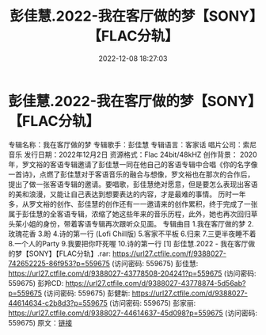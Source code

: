 ﻿---
title: 彭佳慧.2022-我在客厅做的梦【SONY】【FLAC分轨】
date: 2022-12-08 18:27:03
categories: APE、FLAC、MP3
tags: 华语中文
---
# 彭佳慧.2022-我在客厅做的梦【SONY】【FLAC分轨】

专辑名称：我在客厅做的梦
专辑歌手：彭佳慧
专辑语言：客家话
唱片公司：索尼音乐
发行日期：2022年12月2日
资源格式：Flac 24bit/48kHZ
创作背景：
2020年，罗文裕的客语专辑邀请了彭佳慧一同在他自己的客语专辑中合唱《你的名字像一首诗》，点燃了彭佳慧对于客语音乐的融合与想像，罗文裕也在那次的合作后，提出了做一张客语专辑的邀请。要唱歌，彭佳慧绝对愿意，但是要怎么表现出客语的美和浪漫，又能让自己表达到想要表达的内容，才是最难的事情。
历时一年多，从罗文裕的创作、彭佳慧的创作还有一一邀请来的创作累积，终于完成了一张属于彭佳慧的全客语专辑，浓缩了她这些年来的音乐历程，此外，她也再次回归草头茱小姐的身份，带着客语专辑再次跟听众见面。
专辑曲目
1.我在客厅做的梦
2.玫瑰花香
3.盼
4.诗的第一行 (Lofi Chill版)
5.客家不平板
6.归来
7.三更半夜睡不着
8.一个人的Party
9.我要把你吓死喔
10.诗的第一行 [1]
彭佳慧.2022 - 我在客厅做的梦【SONY】【FLAC分轨】.rar: https://url27.ctfile.com/f/9388027-742652225-86f953?p=559675
(访问密码: 559675)
彭佳慧: https://url27.ctfile.com/d/9388027-43778508-204241?p=559675
(访问密码: 559675)
彭羚CD: https://url27.ctfile.com/d/9388027-43778874-5d56ab?p=559675
(访问密码: 559675)
彭健新: https://url27.ctfile.com/d/9388027-44614634-c2b8d3?p=559675
(访问密码: 559675)
彭家丽: https://url27.ctfile.com/d/9388027-44614637-45d098?p=559675
(访问密码: 559675)
原文：[链接](https://blog.sina.com.cn/s/blog_1647c7e76010310ig.html)